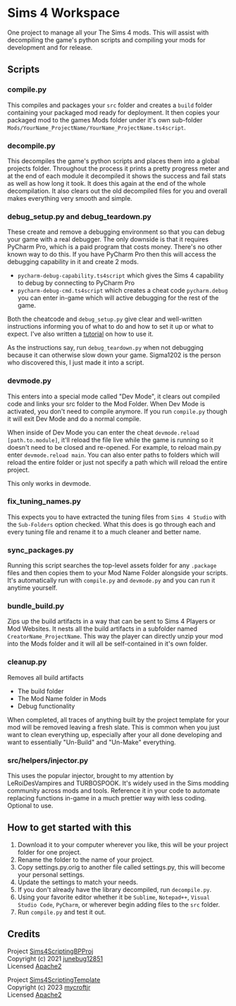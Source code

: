 # Sims 4 Workspace

One project to manage all your The Sims 4 mods. This will assist with decompiling the game's python scripts and compiling
your mods for development and for release.
 
## Scripts

### compile.py
This compiles and packages your `src` folder and creates a `build` folder containing your packaged mod ready for 
deployment. It then copies your packaged mod to the games Mods folder under it's own sub-folder 
`Mods/YourName_ProjectName/YourName_ProjectName.ts4script`.

### decompile.py
This decompiles the game's python scripts and places them into a global projects folder. Throughout the process it prints 
a pretty progress meter and at the end of each module it decompiled it shows the success and fail stats as well as how 
long it took. It does this again at the end of the whole decompilation. It also clears out the old decompiled files for 
you and overall makes everything very smooth and simple.

### debug_setup.py and debug_teardown.py

These create and remove a debugging environment so that you can debug your game with a real debugger. The only downside
is that it requires PyCharm Pro, which is a paid program that costs money. There's no other known way to do this. If
you have PyCharm Pro then this will access the debugging capability in it and create 2 mods.

* `pycharm-debug-capability.ts4script` which gives the Sims 4 capability to debug by connecting to PyCharm Pro
* `pycharm-debug-cmd.ts4script` which creates a cheat code `pycharm.debug` you can enter in-game which will active
debugging for the rest of the game.

Both the cheatcode and `debug_setup.py` give clear and well-written instructions informing you of what to do and how
to set it up or what to expect. I've also written a 
[tutorial](https://medium.com/analytics-vidhya/the-sims-4-modern-python-modding-debugging-3736b37dbd9f) on how to
use it.

As the instructions say, run `debug_teardown.py` when not debugging because it can otherwise slow down your game.
Sigma1202 is the person who discovered this, I just made it into a script.

### devmode.py

This enters into a special mode called "Dev Mode", it clears out compiled code and links your src folder to the 
Mod Folder. When Dev Mode is activated, you don't need to compile anymore. If you run `compile.py` though it will exit 
Dev Mode and do a normal compile.

When inside of Dev Mode you can enter the cheat `devmode.reload [path.to.module]`, it'll reload the file live while
the game is running so it doesn't need to be closed and re-opened. For example, to reload main.py enter 
`devmode.reload main`. You can also enter paths to folders which will reload the entire folder or just not specify a 
path which will reload the entire project.

This only works in devmode.

### fix_tuning_names.py

This expects you to have extracted the tuning files from `Sims 4 Studio` with the `Sub-Folders` option checked. What 
this does is go through each and every tuning file and rename it to a much cleaner and better name.

### sync_packages.py

Running this script searches the top-level assets folder for any `.package` files and then copies them to your
Mod Name Folder alongside your scripts. It's automatically run with `compile.py` and `devmode.py` and you can run it
anytime yourself.

### bundle_build.py

Zips up the build artifacts in a way that can be sent to Sims 4 Players or Mod Websites. It nests all the build 
artifacts in a subfolder named `CreatorName_ProjectName`. This way the player can directly unzip your mod into the Mods
folder and it will all be self-contained in it's own folder.

### cleanup.py

Removes all build artifacts

* The build folder
* The Mod Name folder in Mods
* Debug functionality

When completed, all traces of anything built by the project template for your mod will be removed leaving a fresh slate.
This is common when you just want to clean everything up, especially after your all done developing and want to
essentially "Un-Build" and "Un-Make" everything.

### src/helpers/injector.py

This uses the popular injector, brought to my attention by LeRoiDesVampires and TURBOSPOOK. It's widely used in the Sims
modding community across mods and tools. Reference it in your code to automate replacing functions in-game in a much
prettier way with less coding. Optional to use.

## How to get started with this

1. Download it to your computer wherever you like, this will be your project folder for one project.
2. Rename the folder to the name of your project.
3. Copy settings.py.orig to another file called settings.py, this will become your personal settings.
3. Update the settings to match your needs.
4. If you don't already have the library decompiled, run `decompile.py`.
5. Using your favorite editor whether it be `Sublime`, `Notepad++`, `Visual Studio Code`, `PyCharm`, or wherever begin
adding files to the `src` folder. 
6. Run `compile.py` and test it out. 

## Credits

Project [Sims4ScriptingBPProj](https://github.com/junebug12851/Sims4ScriptingBPProj)\
Copyright (c) 2021 [junebug12851](https://github.com/junebug12851)\
Licensed [Apache2](https://www.apache.org/licenses/LICENSE-2.0)

Project [Sims4ScriptingTemplate](https://github.com/mycroftjr/Sims4ScriptingTemplate)\
Copyright (c) 2023 [mycroftjr](https://github.com/mycroftjr)\
Licensed [Apache2](https://www.apache.org/licenses/LICENSE-2.0)

